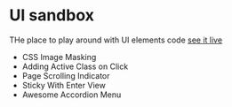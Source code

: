 # UI sandbox

THe place to play around with UI elements code
[see it live](https://alex-basov.github.io/ui-sandbox/)

* CSS Image Masking
* Adding Active Class on Click
* Page Scrolling Indicator
* Sticky With Enter View
* Awesome Accordion Menu
